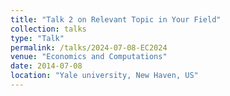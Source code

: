 ```yaml
---
title: "Talk 2 on Relevant Topic in Your Field"
collection: talks
type: "Talk"
permalink: /talks/2024-07-08-EC2024
venue: "Economics and Computations"
date: 2014-07-08
location: "Yale university, New Haven, US"
---
```

